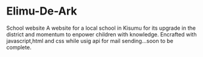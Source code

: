 # Elimu-De-Ark
School website 
A website for a local school in Kisumu for its upgrade in the district and momentum to enpower children with knowledge.
Encrafted with javascript,html and css while usig api for mail sending...soon to be complete.
